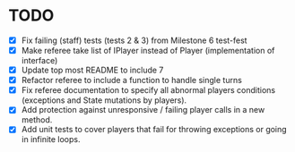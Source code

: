 # TODO

- [x] Fix failing (staff) tests (tests 2 & 3) from Milestone 6 test-fest
- [x] Make referee take list of IPlayer instead of Player (implementation of interface)
- [x] Update top most README to include 7
- [x] Refactor referee to include a function to handle single turns
- [x] Fix referee documentation to specify all abnormal players conditions (exceptions and State mutations by players).
- [x] Add protection against unresponsive / failing player calls in a new method.
- [x] Add unit tests to cover players that fail for throwing exceptions or going in infinite loops.
